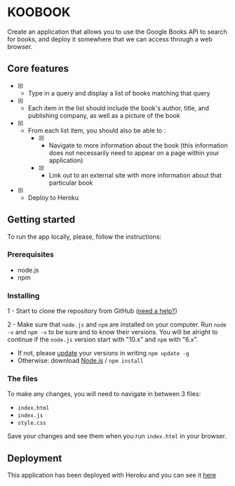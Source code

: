 # KOOBOOK

Create an application that allows you to use the Google Books API to search for books, and deploy it somewhere that we can access through a web browser.



## Core features

- [x] - Type in a query and display a list of books matching that query

- [x] - Each item in the list should include the book's author, title, and publishing company, as well as a picture of the book

- [x] - From each list item, you should also be able to :
    - [x] - Navigate to more information about the book (this information does not necessarily need to appear on a page within your application)
    - [x] - Link out to an external site with more information about that particular book

- [x] - Deploy to Heroku



## Getting started
To run the app locally, please, follow the instructions:

### Prerequisites
- node.js
- npm

### Installing
1 - Start to clone the repository from GitHub ([need a help?](https://www.youtube.com/watch?v=O72FWNeO-xY))

2 - Make sure that `node.js` and `npm` are installed on your computer. Run `node -v` and `npm -v` to be sure and to know their versions. You will be alright to continue if the `node.js` version start with "10.x" and `npm` with "6.x".

- If not, please [update](https://stackoverflow.com/questions/6237295/how-can-i-update-nodejs-and-npm-to-the-next-versions) your versions in writing `npm update -g`
- Otherwise: download [Node.js](https://www.npmjs.com/get-npm) / `npm install`

### The files
To make any changes, you will need to navigate in between 3 files:
- `index.html`
- `index.js`
- `style.css`

Save your changes and see them when you run `index.html` in your browser.



## Deployment
This application has been deployed with Heroku and you can see it [here](https://koobook.herokuapp.com)
